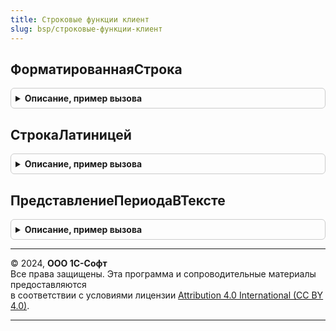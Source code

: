 ```yaml
---
title: Строковые функции клиент
slug: bsp/строковые-функции-клиент
---
```



## ФорматированнаяСтрока
<details style="margin: 1em 0; padding: 0.5em; border: 1px solid #ccc; border-radius: 6px;">

<summary style="font-weight: bold; cursor: pointer;">Описание, пример вызова</summary>

```bsl

// Форматирует строку в соответствии с заданным шаблоном.
// Возможные значения тегов в шаблоне:
// - <span style="Имя свойства: Имя элемента стиля">Строка</span> - оформляет текст описанными
//      в атрибуте style элементами стиля.
// - <b> Строка </b> - выделяет строку элементом стиля ВажнаяНадписьШрифт,
//      который соответствует полужирному шрифту.
// - <a href="Ссылка">Строка</a> - добавляет гиперссылку.
// - <img src="Календарь"> - добавляет картинку из библиотеки картинок.
// Атрибут style применяется для оформления текста. Атрибут может быть использован для тегов span и a.
// Вначале следует имя стилевого свойства, затем через двоеточие имя элемента стиля.
// Стилевые свойства:
//  - color - Определяет цвет текста. Например, color: ГиперссылкаЦвет;
//  - background-color - Определяет цвет фона у текста. Например, background-color: ИтогиФонГруппы;
//  - font - Определяет шрифт текста.Например, font: ОсновнойЭлементСписка.
// Стилевые свойства разделяются точкой с запятой. Например, style="color: ГиперссылкаЦвет; font: ОсновнойЭлементСписка"
// Вложенные теги не поддерживаются.
//
// Параметры:
//  ШаблонСтроки - Строка - строка, содержащая теги форматирования.
//  Параметр<n>  - Строка - значение подставляемого параметра.
//
// Возвращаемое значение:
//  ФорматированнаяСтрока - преобразованная строка.
//
// Пример:
//  1. СтроковыеФункцииКлиент.ФорматированнаяСтрока(НСтр("ru='
//       <span style=""color: ЗаблокированныйРеквизитЦвет; font: ВажнаяНадписьШрифт"">Минимальная</span> версия приложения <b>1.1</b>.
//       <a href = ""Обновление"">Обновите</a> приложение.'"));
//  2. СтроковыеФункцииКлиент.ФорматированнаяСтрока(НСтр("ru='Режим: <img src=""РедактироватьВДиалоге"">
//       <a style=""color: ИзмененноеЗначениеРеквизитаЦвет; background-color: ИзмененноеЗначениеРеквизитаФон""
//       href=""e1cib/command/Обработка.Редактор"">Редактирование</a>'"));
//  3. СтроковыеФункцииКлиент.ФорматированнаяСтрока(НСтр("ru='Текущая дата <img src=""Календарь"">
//       <span style=""font:ВажнаяНадписьШрифт"">%1</span>'"), ТекущаяДатаСеанса());
//
Функция ФорматированнаяСтрока(Знач ШаблонСтроки, Знач Параметр1 = Неопределено, Знач Параметр2 = Неопределено, Экспорт
```

Пример вызова
```bsl
Результат = СтроковыеФункцииКлиент.ФорматированнаяСтрока(ШаблонСтроки, Параметр1, Параметр2, );
```
</details>

## СтрокаЛатиницей
<details style="margin: 1em 0; padding: 0.5em; border: 1px solid #ccc; border-radius: 6px;">

<summary style="font-weight: bold; cursor: pointer;">Описание, пример вызова</summary>

```bsl

// Преобразует исходную строку в транслит.
// Может использоваться для отправки SMS-сообщений латиницей или для сохранения
// файлов и папок, чтобы обеспечить возможность их переноса между разными операционными системами.
// Обратное преобразование из латинских символов не предусмотрено.
//
// Параметры:
//  Значение - Строка - произвольная строка.
//
// Возвращаемое значение:
//  Строка - строка, в которой кириллица заменена на транслит.
//
Функция СтрокаЛатиницей(Знач Значение) Экспорт
```

Пример вызова
```bsl
Результат = СтроковыеФункцииКлиент.СтрокаЛатиницей(Значение) 
```
</details>

## ПредставлениеПериодаВТексте
<details style="margin: 1em 0; padding: 0.5em; border: 1px solid #ccc; border-radius: 6px;">

<summary style="font-weight: bold; cursor: pointer;">Описание, пример вызова</summary>

```bsl

// Возвращает представление периода в нижнем регистре или с заглавной буквы,
//  если с него начинается фраза (предложение).
//  Например, если требуется вывести представление периода в заголовке отчета
//  в формате "Продажи за [ДатаНачала] - [ДатаОкончания]", то ожидается, что
//  результат будет выглядеть так: "Продажи за февраль 2020 г. - март 2020 г.".
//  Т.е. - строчно, т.к. "февраль 2020 г. - март 2020 г." не является началом предложения.
//
// Параметры:
//  ДатаНачала - Дата - начало периода.
//  ДатаОкончания - Дата - конец периода.
//  ФорматнаяСтрока - Строка - определяет способ форматирования периода.
//  СЗаглавнойБуквы - Булево - Истина, если с представления периода начинается предложение.
//                    По умолчанию - Ложь.
//
// Возвращаемое значение:
//   Строка - представление периода в требуемом формате и регистре.
//
Функция ПредставлениеПериодаВТексте(ДатаНачала, ДатаОкончания, ФорматнаяСтрока = "", СЗаглавнойБуквы = Ложь) Экспорт
```

Пример вызова
```bsl
Результат = СтроковыеФункцииКлиент.ПредставлениеПериодаВТексте(ДатаНачала, ДатаОкончания, ФорматнаяСтрока, СЗаглавнойБуквы);
```
</details>

---

© 2024, **ООО 1С-Софт**  
Все права защищены. Эта программа и сопроводительные материалы предоставляются  
в соответствии с условиями лицензии [Attribution 4.0 International (CC BY 4.0)](https://creativecommons.org/licenses/by/4.0/legalcode).

---
